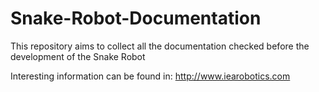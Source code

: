 # Snake-Robot-Documentation
This repository aims to collect all the documentation checked before the development of the Snake Robot

Interesting information can be found in: http://www.iearobotics.com 
